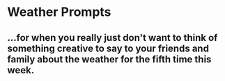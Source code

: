 # Weather Prompts 
## ...for when you really just don't want to think of something creative to say to your friends and family about the weather for the fifth time this week. 

